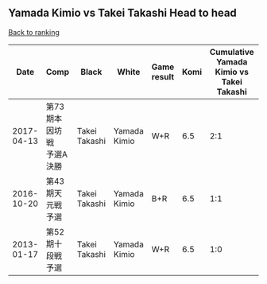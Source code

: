 ## Yamada Kimio vs Takei Takashi Head to head

[Back to ranking](../../index.md)




| **Date** | **Comp** | **Black** | **White** | **Game result** | **Komi** | **Cumulative Yamada Kimio vs Takei Takashi** | **Yamada Kimio streak** | **Takei Takashi streak** | 
| --- | --- | --- | --- | --- | --- | --- | --- | --- |
| 2017-04-13 | 第73期本因坊戦　予選A決勝 | Takei Takashi | Yamada Kimio | W+R | 6.5 | 2:1 | 1 | 0 | 
| 2016-10-20 | 第43期天元戦予選 | Takei Takashi | Yamada Kimio | B+R | 6.5 | 1:1 | 0 | 1 | 
| 2013-01-17 | 第52期十段戦予選 | Takei Takashi | Yamada Kimio | W+R | 6.5 | 1:0 | 1 | 0 |




